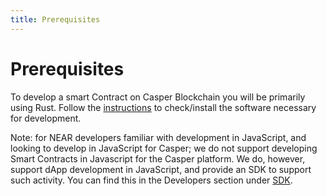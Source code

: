 ```yaml
---
title: Prerequisites
---
```


# Prerequisites

To develop a smart Contract on Casper Blockchain you will be primarily using Rust. Follow the [instructions](../../../developers/prerequisites.md) to check/install the software necessary for development.

Note: for NEAR developers familiar with development in JavaScript, and looking to develop in JavaScript for Casper; we do not support developing Smart Contracts in Javascript for the Casper platform. We do, however, support dApp development in JavaScript, and provide an SDK to support such activity. You can find this in the Developers section under [SDK](/developers/dapps/sdk).


